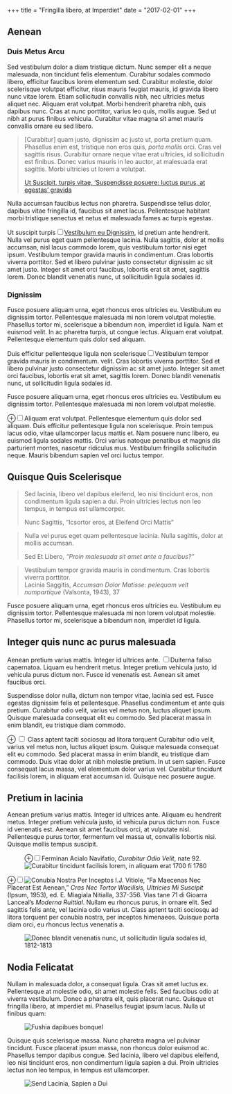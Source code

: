 +++
title = "Fringilla libero, at Imperdiet"
date = "2017-02-01"
+++

## Aenean

### Duis Metus Arcu

Sed vestibulum dolor a diam tristique dictum. Nunc semper elit a neque
malesuada, non tincidunt felis elementum. Curabitur sodales commodo libero,
efficitur faucibus lorem elementum sed. Curabitur molestie, dolor scelerisque
volutpat efficitur, risus mauris feugiat mauris, id gravida libero nunc vitae
lorem. Etiam sollicitudin convallis nibh, nec ultricies metus aliquet nec.
Aliquam erat volutpat. Morbi hendrerit pharetra nibh, quis dapibus nunc. Cras
at nunc porttitor, varius leo quis, mollis augue. Sed ut nibh at purus finibus
vehicula. Curabitur vitae magna sit amet mauris convallis ornare eu sed libero.

<blockquote cite="https://irfansharif.io/">
<p>
[Curabitur] quam justo, dignissim ac justo ut, porta pretium quam. Phasellus
enim est, tristique non eros quis, <em>porta mollis</em> orci. Cras vel
sagittis risus. Curabitur ornare neque vitae erat ultricies, id sollicitudin
est finibus. Donec varius mauris in leo auctor, at malesuada erat sagittis.
Morbi ultricies ut lorem a volutpat.
</p>
<footer><a href="https://irfansharif.io/">Ut Suscipit, turpis vitae,
‘Suspendisse posuere: luctus purus, at egestas’ gravida</a></footer>
</blockquote>

Nulla accumsan faucibus lectus non pharetra. Suspendisse tellus dolor, dapibus
vitae fringilla id, faucibus sit amet lacus. Pellentesque habitant morbi
tristique senectus et netus et malesuada fames ac turpis egestas.

<span class="newthought">Ut suscipit turpis<label for="sn-in-his-later-books"
class="margin-toggle sidenote-number"></label></span><input type="checkbox"
id="sn-in-his-later-books" class="margin-toggle"/><span class="sidenote"><a
href="https://irfansharif.io/">Vestibulum eu Dignissim</a></span>, id pretium
ante hendrerit. Nulla vel purus eget quam pellentesque lacinia. Nulla sagittis,
dolor at mollis accumsan, nisl lacus commodo lorem, quis vestibulum tortor nisi
eget ipsum. Vestibulum tempor gravida mauris in condimentum. Cras lobortis
viverra porttitor. Sed et libero pulvinar justo consectetur dignissim ac sit
amet justo. Integer sit amet orci faucibus, lobortis erat sit amet, sagittis
lorem. Donec blandit venenatis nunc, ut sollicitudin ligula sodales id.

### Dignissim

Fusce posuere aliquam urna, eget rhoncus eros ultricies eu. Vestibulum eu
dignissim tortor. Pellentesque malesuada mi non lorem volutpat molestie.
Phasellus tortor mi, scelerisque a bibendum non, imperdiet id ligula. Nam et
euismod velit. In ac pharetra turpis, ut congue lectus. Aliquam erat volutpat.
Pellentesque elementum quis dolor sed aliquam.

Duis efficitur pellentesque ligula non scelerisque<label
for="sn-proprietary-monotype-bembo" class="margin-toggle
sidenote-number"></label><input type="checkbox"
id="sn-proprietary-monotype-bembo" class="margin-toggle"/><span
class="sidenote">Vestibulum tempor gravida mauris in condimentum.</span> velit.
Cras lobortis viverra porttitor. Sed et libero pulvinar justo consectetur
dignissim ac sit amet justo. Integer sit amet orci faucibus, lobortis erat sit
amet, sagittis lorem. Donec blandit venenatis nunc, ut sollicitudin ligula
sodales id.

<p class="sans">Fusce posuere aliquam urna, eget rhoncus eros ultricies eu.
Vestibulum eu dignissim tortor. Pellentesque malesuada mi non lorem volutpat
molestie.</p>

<label for="mn-blue-links" class="margin-toggle">&#8853;</label><input
type="checkbox" id="mn-blue-links" class="margin-toggle"/><span
class="marginnote">Aliquam erat volutpat.  Pellentesque elementum quis dolor
sed aliquam. Duis efficitur pellentesque ligula non scelerisque.</span> Proin
tempus lacus odio, vitae ullamcorper lacus mattis et. Nam posuere nunc libero,
eu euismod ligula sodales mattis. Orci varius natoque penatibus et magnis dis
parturient montes, nascetur ridiculus mus. Vestibulum fringilla sollicitudin
neque. Mauris bibendum sapien vel orci luctus tempor.

## Quisque Quis Scelerisque

<div class="epigraph">
<blockquote>
<p> Sed lacinia, libero vel dapibus eleifend, leo nisi tincidunt eros, non
condimentum ligula sapien a dui. Proin ultricies lectus non leo tempus, in
tempus est ullamcorper.</p>
<footer>Nunc Sagittis, “Icsortor eros, at Eleifend Orci Mattis“</footer>
</blockquote>

<blockquote>
<p>Nulla vel purus eget quam pellentesque lacinia. Nulla sagittis, dolor at
mollis accumsan.</p>
<footer>Sed Et Libero, <cite>“Proin malesuada sit amet ante a
faucibus?”</cite></footer>
</blockquote>

<blockquote>Vestibulum tempor gravida mauris in condimentum. Cras lobortis
viverra porttitor.
<footer>Lacinia Saggitis, <cite>Accumsan Dolor Matisse: pelequam velt
numpartique</cite> (Valsonta, 1943), 37</footer></blockquote>
</div>

Fusce posuere aliquam urna, eget rhoncus eros ultricies eu. Vestibulum eu
dignissim tortor. Pellentesque malesuada mi non lorem volutpat molestie.
Phasellus tortor mi, scelerisque a bibendum non, imperdiet id ligula.

## Integer quis nunc ac purus malesuada</h2>

Aenean pretium varius mattis. Integer id ultrices ante.  <label
for="sn-extensive-use-of-sidenotes" class="margin-toggle
sidenote-number"></label><input type="checkbox"
id="sn-extensive-use-of-sidenotes" class="margin-toggle"/><span
class="sidenote">Duiterna faliso capernatoa.</span> Liquam eu hendrerit metus.
Integer pretium vehicula justo, id vehicula purus dictum non. Fusce id
venenatis est. Aenean sit amet faucibus orci.

Suspendisse dolor nulla, dictum non tempor vitae, lacinia sed est. Fusce
egestas dignissim felis et pellentesque. Phasellus condimentum et ante quis
pretium. Curabitur odio velit, varius vel metus non, luctus aliquet ipsum.
Quisque malesuada consequat elit eu commodo. Sed placerat massa in enim
blandit, eu tristique diam commodo.

<label for="mn-demo" class="margin-toggle">&#8853;</label>
<input type="checkbox" id="mn-demo" class="margin-toggle"/>
<span class="marginnote">
Class aptent taciti sociosqu ad litora torquent 
</span> 
Curabitur odio velit, varius vel metus non, luctus aliquet ipsum. Quisque
malesuada consequat elit eu commodo. Sed placerat massa in enim blandit, eu
tristique diam commodo. Duis vitae dolor at nibh molestie pretium. In ut sem
sapien. Fusce consequat lacus massa, vel elementum dolor varius vel. Curabitur
tincidunt facilisis lorem, in aliquam erat accumsan id. Quisque nec posuere
augue. 

## Pretium in lacinia

Aenean pretium varius mattis. Integer id ultrices ante. Aliquam eu hendrerit
metus. Integer pretium vehicula justo, id vehicula purus dictum non. Fusce id
venenatis est. Aenean sit amet faucibus orci, at vulputate nisl. Pellentesque
purus tortor, fermentum vel massa ut, convallis lobortis nisi. Quisque mollis
tempus suscipit.

<figure>
<label for="mn-exports-imports" class="margin-toggle">&#8853;</label><input
type="checkbox" id="mn-exports-imports" class="margin-toggle"/><span
class="marginnote">Ferminan Acialo Navifatio, <em>Curabitur Odio Velit</em>,
nate 92.</span>
<img src="/img/exports-imports.png" alt=" Curabitur tincidunt facilisis lorem,
in aliquam erat 1700 fi 1780" />
</figure>

<label for="mn-figure-1" class="margin-toggle">&#8853;</label><input
type="checkbox" id="mn-figure-1" class="margin-toggle"/><span
class="marginnote"><img src="/img/rhino.png" alt="Conubia Nostra Per
Inceptos"/> I.J. Vitiole, “Fa Maecenas Nec Placerat Est Aenean,” <em>
Cras Nec Tortor Wacilisis, Ultricies Mi Suscipit
</em> (Ipsum, 1953), ed. E. Miagiala Nitialla, 337-356. Vias
tane 71 di Gioarra Lanceal’s <em>Moderna Ruittial</em>.</span> Nullam eu
rhoncus purus, in ornare elit. Sed sagittis felis ante, vel lacinia odio varius
ut. Class aptent taciti sociosqu ad litora torquent per conubia nostra, per
inceptos himenaeos. Quisque porta diam orci, eu rhoncus lectus venenatis a. 

<figure class="fullwidth">
<img src="/img/napoleons-march.png" alt="Donec blandit venenatis nunc, ut
sollicitudin ligula sodales id, 1812-1813" />
</figure>

## Nodia Felicatat

Nullam in malesuada dolor, a consequat ligula. Cras sit amet luctus ex.
Pellentesque at molestie odio, sit amet molestie felis. Sed faucibus odio at
viverra vestibulum. Donec a pharetra elit, quis placerat nunc. Quisque et
fringilla libero, at imperdiet mi. Phasellus feugiat ipsum lacus. Nulla ut
finibus quam:

<figure class="fullwidth"><img src="/img/imagequilt-chinese-calligraphy.png" alt="Fushia dapibues bonquel"/></figure>

Quisque quis scelerisque massa. Nunc pharetra magna vel pulvinar tincidunt.
Fusce placerat ipsum massa, non rhoncus dolor euismod ac. Phasellus tempor
dapibus congue. Sed lacinia, libero vel dapibus eleifend, leo nisi tincidunt
eros, non condimentum ligula sapien a dui. Proin ultricies lectus non leo
tempus, in tempus est ullamcorper. 

<figure><img src="/img/imagequilt-animal-sounds.png" alt="Send Lacinia, Sapien a Dui"/></figure>
